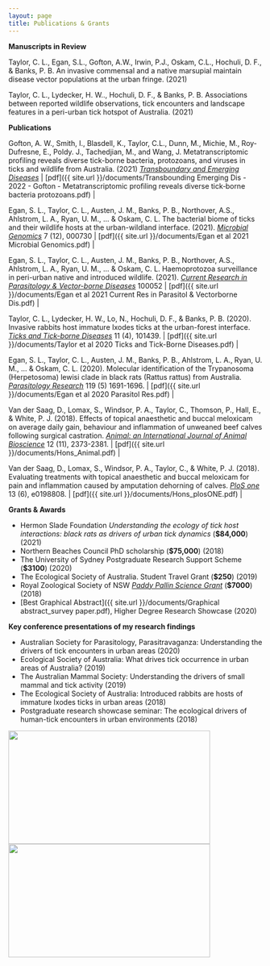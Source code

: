 ```yaml
---
layout: page
title: Publications & Grants
---
```


**Manuscripts in Review**

Taylor, C. L., Egan, S.L., Gofton, A.W., Irwin, P.J., Oskam, C.L., Hochuli, D. F., & Banks, P. B. An invasive commensal and a native marsupial maintain disease vector populations at the urban fringe. (2021)

Taylor, C. L., Lydecker, H. W.., Hochuli, D. F., & Banks, P. B. Associations between reported wildlife observations, tick encounters and landscape features in a peri-urban tick hotspot of Australia. (2021)

**Publications**

Gofton, A. W., Smith, I., Blasdell, K., Taylor, C.L., Dunn, M., Michie, M., Roy-Dufresne, E., Poldy. J., Tachedjian, M., and Wang, J.
Metatranscriptomic profiling reveals diverse tick-borne bacteria, protozoans, and viruses in ticks and wildlife from Australia. (2021) [_Transboundary and Emerging Diseases_](https://doi-org.ezproxy.library.sydney.edu.au/10.1111/tbed.14581) | [pdf]({{ site.url }}/documents/Transbounding Emerging Dis - 2022 - Gofton - Metatranscriptomic profiling reveals diverse tick‐borne bacteria protozoans.pdf) |

Egan, S. L., Taylor, C. L., Austen, J. M., Banks, P. B., Northover, A.S., Ahlstrom, L. A., Ryan, U. M., ... & Oskam, C. L. The bacterial biome of ticks and their wildlife hosts at the urban-wildland interface. (2021). [_Microbial Genomics_](https://doi.org/10.1099/mgen.0.000730) 7 (12), 000730 | [pdf]({{ site.url }}/documents/Egan et al 2021 Microbial Genomics.pdf) |

Egan, S. L., Taylor, C. L., Austen, J. M., Banks, P. B., Northover, A.S., Ahlstrom, L. A., Ryan, U. M., ... & Oskam, C. L. Haemoprotozoa surveillance in peri-urban native and introduced wildlife. (2021). [_Current Research in Parasitology & Vector-borne Diseases_](https://doi.org/10.1016/j.crpvbd.2021.100052) 100052 | [pdf]({{ site.url }}/documents/Egan et al 2021 Current Res in Parasitol & Vectorborne Dis.pdf) |


Taylor, C. L., Lydecker, H. W., Lo, N., Hochuli, D. F., & Banks, P. B. (2020). Invasive rabbits host immature Ixodes ticks at the urban-forest interface. [_Ticks and Tick-borne Diseases_](https://doi.org/10.1016/j.ttbdis.2020.101439) 11 (4), 101439. | [pdf]({{ site.url }}/documents/Taylor et al 2020 Ticks and Tick-Borne Diseases.pdf) |

Egan, S. L., Taylor, C. L., Austen, J. M., Banks, P. B., Ahlstrom, L. A., Ryan, U. M., ... & Oskam, C. L. (2020). Molecular identification of the Trypanosoma (Herpetosoma) lewisi clade in black rats (Rattus rattus) from Australia. [_Parasitology Research_](https://doi-org.ezproxy.library.sydney.edu.au/10.1007/s00436-020-06653-z) 119 (5) 1691-1696. | [pdf]({{ site.url }}/documents/Egan et al 2020 Parasitol Res.pdf) |

Van der Saag, D., Lomax, S., Windsor, P. A., Taylor, C., Thomson, P., Hall, E., & White, P. J. (2018). Effects of topical anaesthetic and buccal meloxicam on average daily gain, behaviour and inflammation of unweaned beef calves following surgical castration. [_Animal: an International Journal of Animal Bioscience_](https://doi.org/10.1017/S1751731118000216) 12 (11), 2373-2381. | [pdf]({{ site.url }}/documents/Hons_Animal.pdf) |

Van der Saag, D., Lomax, S., Windsor, P. A., Taylor, C., & White, P. J. (2018). Evaluating treatments with topical anaesthetic and buccal meloxicam for pain and inflammation caused by amputation dehorning of calves. [_PloS one_](https://doi.org/10.1371/journal.pone.0198808) 13 (6), e0198808. | [pdf]({{ site.url }}/documents/Hons_plosONE.pdf) |

**Grants & Awards**

* Hermon Slade Foundation
_Understanding the ecology of tick host interactions: black rats as drivers of urban tick dynamics_ (**$84,000**) (2021) 
* Northern Beaches Council PhD scholarship (**$75,000**) (2018)   
* The University of Sydney Postgraduate Research Support Scheme (**$3100**) (2020)
* The Ecological Society of Australia. Student Travel Grant (**$250**) (2019)   
* Royal Zoological Society of NSW [_Paddy Pallin Science Grant_](https://www.rzsnsw.org.au/documents/item/71) (**$7000**) (2018)
* [Best Graphical Abstract]({{ site.url }}/documents/Graphical abstract_survey paper.pdf), Higher Degree Research Showcase (2020)


**Key conference presentations of my research findings**

* Australian Society for Parasitology, Parasitravaganza: Understanding the drivers of tick encounters in urban areas (2020)
* Ecological Society of Australia: What drives tick occurrence in urban areas of Australia? (2019)   
* The Australian Mammal Society: Understanding the drivers of small mammal and tick activity (2019)        
* The Ecological Society of Australia: Introduced rabbits are hosts of immature Ixodes ticks in urban areas (2018)
* Postgraduate research showcase seminar: The ecological drivers of human-tick encounters in urban environments (2018)

<img src="/images/Coverslide_rabbits.png" width="400" height="225" align="center">

<img src="/images/Coverslide_ams.png" width="400" height="225" align="center">
